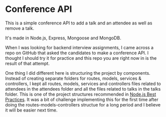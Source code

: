 # Conference API

This is a simple conference API to add a talk and an attendee as well as remove a talk.

It's made in Node.js, Express, Mongoose and MongoDB.

When I was looking for backend interview assignments, I came across a repo on GitHub that asked the candidates to make a conference API. I thought I should try it for practice and this repo you are right now in is the result of that attempt.

One thing I did different here is structuring the project by components. Instead of creating separate folders for routes, models, services & controllers, I kept all routes, models, services and controllers files related to attendees in the attendees folder and all the files related to talks in the talks folder. This is one of the project structures recommended in [Node.js Best Practices](https://github.com/goldbergyoni/nodebestpractices). It was a bit of challenge implementing this for the first time after doing the routes-models-controllers structue for a long period and I believe it will be easier next time.
